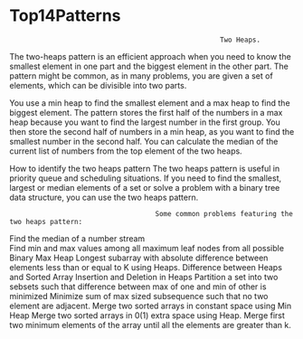 # Top14Patterns
                                                        Two Heaps.

The two-heaps pattern is an efficient approach when you need to know the smallest element in one part and the biggest element in the other part. The pattern might be common, as in many problems, you are given a set of elements, which can be divisible into two parts.

You use a min heap to find the smallest element and a max heap to find the biggest element. The pattern stores the first half of the numbers in a max heap because you want to find the largest number in the first group. You then store the second half of numbers in a min heap, as you want to find the smallest number in the second half. You can calculate the median of the current list of numbers from the top element of the two heaps.

How to identify the two heaps pattern
The two heaps pattern is useful in priority queue and scheduling situations. If you need to find the smallest, largest or median elements of a set or solve a problem with a binary tree data structure, you can use the two heaps pattern.


                                        Some common problems featuring the two heaps pattern:
Find the median of a number stream  
Find min and max values among all maximum leaf nodes from all possible Binary Max Heap
Longest subarray with absolute difference between elements less than or equal to K using Heaps.
Difference between Heaps and Sorted Array
Insertion and Deletion in Heaps
Partition a set into two sebsets such that difference between max of one and min of other is minimized
Minimize sum of max sized subsequence such that no two element are adjacent.
Merge two sorted arrays in constant space using Min Heap
Merge two sorted arrays in 0(1) extra space using Heap.
Merge first two minimum elements of the array until all the elements are greater than k.                         